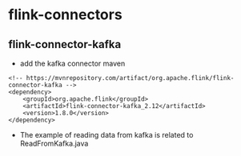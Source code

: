 # flink-connectors

## flink-connector-kafka
* add the kafka connector maven
```
<!-- https://mvnrepository.com/artifact/org.apache.flink/flink-connector-kafka -->
<dependency>
    <groupId>org.apache.flink</groupId>
    <artifactId>flink-connector-kafka_2.12</artifactId>
    <version>1.8.0</version>
</dependency>
```
* The example of reading data from kafka is related to ReadFromKafka.java